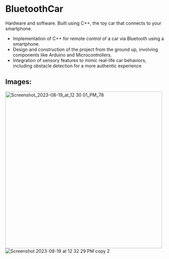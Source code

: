 # BluetoothCar
Hardware and software. Built using C++, the toy car that connects to your smartphone.
- Implementation of C++ for remote control of a car via Bluetooth using a smartphone.
- Design and construction of the project from the ground up, involving components like Arduino and Microcontrollers.
- Integration of sensory features to mimic real-life car behaviors, including obstacle detection for a more authentic experience

## Images: 
<img width="489" alt="Screenshot_2023-08-19_at_12 30 01_PM_78" src="https://github.com/1r0nn/BluetoothCar/assets/112038371/5816ed77-2354-493e-817c-4d8b26de05a9">     ![Screenshot 2023-08-19 at 12 32 29 PM copy 2](https://github.com/1r0nn/BluetoothCar/assets/112038371/8851d403-8499-48fe-8545-746a5701c433)

